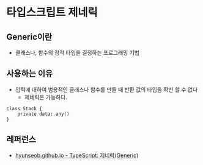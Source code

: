 # 타입스크립트 제네릭

## Generic이란
- 클래스나, 함수의 정적 타입을 결정하는 프로그래밍 기법

## 사용하는 이유
- 입력에 대하여 범용적인 클래스나 함수를 만들 때 반환 값의 타입을 확신 할 수 없다
    - 제네릭은 가능하다.
```
class Stack {
    private data: any()
}
```

## 레퍼런스
- [hyunseob.github.io - TypeScript: 제네릭(Generic)](https://hyunseob.github.io/2017/01/14/typescript-generic/)